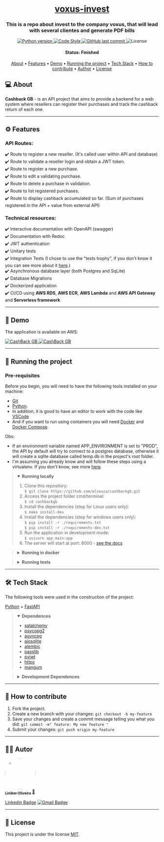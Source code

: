 <h1 align="center">
   <a href="#"> voxus-invest </a>
</h1>

<h3 align="center">
    This is a repo about invest to the company voxus, that will lead with several clientes and generate PDF bills
</h3>

<p align="center">
  
  <a href="https://www.python.org/downloads/release/python-390/">
    <img alt="Python version" src="https://img.shields.io/badge/python-_>=_3.9-blue.svg">
  </a> 
  
  <a href="https://github.com/psf/black">
    <img alt="Code Style" src="https://img.shields.io/badge/code%20style-black-000000.svg">
  </a>
  
  <a href="https://github.com/linikerunk/voxus-invest/commits/master">
    <img alt="GitHub last commit" src="https://img.shields.io/github/last-commit/linikerunk/voxus-invest">
  </a>
    
  <img alt="License" src="https://img.shields.io/badge/license-MIT-brightgreen">
</p>


<h4 align="center"> 
	 Status: Finished
</h4>

<p align="center">
 <a href="#-about">About</a> •
 <a href="#%EF%B8%8F-features">Features</a> •
 <a href="#-demo">Demo</a> • 
 <a href="#-running-the-project">Running the project</a> • 
 <a href="#-tech-stack">Tech Stack</a> •
 <a href="#-how-to-contribute">How to contribute</a> •
 <a href="#%EF%B8%8F-autor">Author</a> • 
 <a href="#-license">License</a>

</p>


## 💻 About

**Cashback GB** - is an API project that aims to provide a backend for a web system where resellers can register their purchases and track the cashback return of each one. 

---

## ⚙️ Features

### API Routes:  
✔️ Route to register a new reseller. (It's called user within API and database)  
✔️ Route to validate a reseller login and obtain a JWT token.  
✔️ Route to register a new purchase.  
✔️ Route to edit a validating purchase.  
✔️ Route to delete a purchase in validation.  
✔️ Route to list registered purchases.  
✔️ Route to display cashback accumulated so far. (Sum of purchases registered in the API + value from external API) 

### Technical resources:  
✔️ Interactive documentation with OpenAPI (swagger)  
✔️ Documentation with Redoc  
✔️ JWT authentication  
✔️ Unitary tests  
✔️ Integration Tests (I chose to use the "tests trophy", if you don't know it you can see more about it [here](https://kentcdodds.com/blog/write-tests).)  
✔️ Asynchronous database layer (both Postgres and SqLite)  
✔️ Database Migrations  
✔️ Dockerized application  
✔️ CI/CD using **AWS RDS**, **AWS ECR**, **AWS Lambda** and **AWS API Gateway** and **Serverless framework**  

---

## 👀 Demo

The application is available on AWS:

<a href="https://85oefk100h.execute-api.us-east-1.amazonaws.com/dev/docs">
  <img alt="CashBack GB" src="https://img.shields.io/badge/Access%20interactive%20documentation%20-OpenAPI-%2304D361">
</a>
<a href="https://85oefk100h.execute-api.us-east-1.amazonaws.com/dev/docs">
  <img alt="CashBack GB" src="https://img.shields.io/badge/Access%20documentation%20-Redoc-blue">
</a>

---
## 🚀 Running the project

### Pre-requisites

Before you begin, you will need to have the following tools installed on your machine:  
* [Git](https://git-scm.com)  
* [Python](https://www.python.org).  
* In addition, it is good to have an editor to work with the code like [VSCode](https://code.visualstudio.com/)  
* And if you want to run using containers you will need [Docker](https://docs.docker.com/get-docker/) and [Docker Compose](https://docs.docker.com/compose/install/).   

Obs:
  * If an environment variable named APP_ENVIRONMENT is set to "PROD", the API by default will try to connect to a postgres database, otherwise it will create a sqlite database called temp.db in the project's root folder.  
  * I'm assuming you already know and will follow these steps using a virtualenv. If you don't know, see more [here](https://docs.python.org/3/library/venv.html). 

> <details open>
>	 <summary>
> 		<b> Running locally </b>
>	 </summary>
> 
>	 1. Clone this repository:  
>	 	`$ git clone https://github.com/wlsouza/cashbackgb.git`  
> 	2. Access the project folder cmd/terminal:  
>	 	`$ cd cashbackgb`  
> 	3. Install the dependencies (step for Linux users only):  
> 		`$ make install-dev`  
>	 4. Install the dependencies (step for windows users only):  
>	 	`$ pip install -r ./requirements.txt`  
> 		`$ pip install -r ./requirements-dev.txt`  
> 	5. Run the application in development mode:  
> 		`$ uvicorn app.main:app `  
>	 6. The server will start at port: 8000 - [see the docs](http://localhost:8000/docs)
> </details>


> <details>
> 	<summary>
> 		<b> Running in docker </b>
> 	</summary>
> 
> 	1. Clone this repository:  
> 		`$ git clone https://github.com/wlsouza/cashbackgb.git`   
> 	2. Access the project folder cmd/terminal:  
> 		`$ cd cashbackgb`  
> 	3. Create a copy and rename the file "example.env" to ".env":  
>		`$ cp example.env .env` - (for Linux users)  
>		`$ copy example.env .env` - (for Windows users)  
>	4. Run the docker-compose in development mode:  
>		`$ docker-compose build --no--cache && docker-compose up -d`  
> 	5. The server will start at port: 8000 - [see the docs](http://localhost:8000/docs)
> </details>


> <details>
>	<summary>
>		<b> Running tests </b>
>	</summary>
>
>	1. Clone this repository:  
>		`$ git clone https://github.com/wlsouza/cashbackgb.git`  
>	2. Access the project folder cmd/terminal  
>		`$ cd cashbackgb`  
>	3. Install the dependencies (step for Linux users only)  
>		`$ make install-dev`  
>	4. Install the dependencies (step for windows users only)  
>		`$ pip install -r ./requirements.txt`  
>		`$ pip install -r ./requirements-dev.txt`  
>	5. Run the tests (step for Linux users only)  
>		`$ make test`  
>	6. Run the tests (step for windows users only)  
>		`$ set APP_ENVIRONMENT="TEST"`  
>		`$ alembic upgrade head`  
>		`$ pytest app/tests/ -v --cov=app`  
> </details>

---

## 🛠 Tech Stack

The following tools were used in the construction of the project:

  [Python](https://www.python.org) + [FastAPI](https://fastapi.tiangolo.com)


> <details open>
>	<summary>
>		<b> Dependences </b>
>	</summary>
>
> -   [sqlalchemy](https://github.com/sqlalchemy/sqlalchemy)  
> -   [psycopg2](https://github.com/psycopg/psycopg2)  
> -   [asyncpg](https://github.com/MagicStack/asyncpg)  
> -   [aiosqlite](https://github.com/omnilib/aiosqlite)  
> -   [alembic](https://github.com/sqlalchemy/alembic)  
> -   [passlib](https://github.com/glic3rinu/passlib)  
> -   [pyjwt](https://github.com/jpadilla/pyjwt)  
> -   [httpx](https://github.com/encode/httpx)  
> -   [mangum](https://github.com/jordaneremieff/mangum)  
> </details>

> <details>
>	<summary>
>		<b> Development Dependences </b>
>	</summary>
>
> -   [black](https://github.com/psf/black)  
> -   [flake8](https://github.com/PyCQA/flake8)  
> -   [isort](https://github.com/PyCQA/isort)  
> -   [faker](https://github.com/joke2k/faker)  
> -   [pytest](https://github.com/pytest-dev/pytest)  
> -   [pytest-asyncio](https://github.com/pytest-dev/pytest-asyncio)  
> -   [pytest-cov](https://github.com/pytest-dev/pytest-cov)  
> -   [pygount](https://github.com/roskakori/pygount)  
> </details>
---

## 💪 How to contribute

1. Fork the project.
2. Create a new branch with your changes: `git checkout -b my-feature`
3. Save your changes and create a commit message telling you what you did: `git commit -m" feature: My new feature "`
4. Submit your changes: `git push origin my-feature`

---

## 🦸‍♂️ Autor

<a href="https://github.com/wlsouza">
 <img style="border-radius: 50%;" src="https://github.com/linikerunk.png" width="100px;" alt=""/>
 <br />
 <sub><b>Liniker Oliveira</b></sub></a> <a href="https://github.com/linikerunk" title="Github Liniker">🚀</a>
 <br />

[Linkedin Badge](https://img.shields.io/badge/-Liniker-blue?style=flat-square&logo=Linkedin&logoColor=white&link=https://in.linkedin.com/in/liniker-oliveira-363486149)
[![Gmail Badge](https://img.shields.io/badge/-linikerenem@gmail.com-c14438?style=flat-square&logo=Gmail&logoColor=white&link=mailto:linikerenem@gmail.com)](mailto:linikerenem@gmail.com)

---

## 📝 License

This project is under the license [MIT](./LICENSE).
